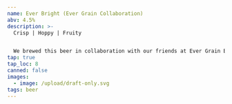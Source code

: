 ```yaml
---
name: Ever Bright (Ever Grain Collaboration)
abv: 4.5%
description: >-
  Crisp | Hoppy | Fruity


  We brewed this beer in collaboration with our friends at Ever Grain Brewing. We used malts from Deer Creek Malthouse and our favorite hop Nelson Sauvin. We also threw in a Phantasma powder for fun.  The result is a crisp lager with notes of white grapes and fresh fruits. It’s a perfect summer Lager.  
tap: true
tap_loc: 8
canned: false
images:
  - image: /upload/draft-only.svg
tags: beer
---
```

